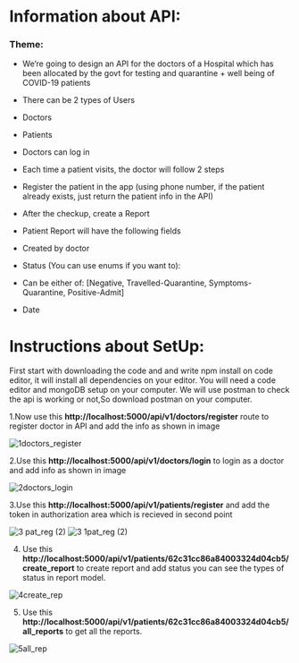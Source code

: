# Information about API:
### Theme:
- We’re going to design an API for the doctors of a Hospital which has been allocated by the
govt for testing and quarantine + well being of COVID-19 patients
- There can be 2 types of Users
- Doctors
- Patients
- Doctors can log in
- Each time a patient visits, the doctor will follow 2 steps
- Register the patient in the app (using phone number, if the patient already exists, just
return the patient info in the API)
- After the checkup, create a Report
- Patient Report will have the following fields
- Created by doctor
- Status (You can use enums if you want to):
- Can be either of: [Negative, Travelled-Quarantine, Symptoms-Quarantine,
Positive-Admit]

- Date

# Instructions about SetUp:

First start with downloading the code and and write npm install on code editor, it will install all dependencies on your editor.
You will need a code editor and mongoDB setup on your computer.
We will use postman to check the api is working or not,So download postman on your computer.

1.Now use this **http://localhost:5000/api/v1/doctors/register** route to register doctor in API and add the info as shown in image

![1doctors_register](https://github.com/Yashas682/Hospital_api/assets/91604926/8d497fb3-120e-4d4d-97ac-f08c9b76c78d)

2.Use this **http://localhost:5000/api/v1/doctors/login** to login as a doctor and add info as shown in image

![2doctors_login](https://github.com/Yashas682/Hospital_api/assets/91604926/764346f0-1794-4906-81d2-876ef3fd1e0b)

3.Use this **http://localhost:5000/api/v1/patients/register** and add the token in authorization area which is recieved in second point

![3 pat_reg (2)](https://github.com/Yashas682/Hospital_api/assets/91604926/58b15784-936b-4f5d-a541-c8f22cca97e1)
![3 1pat_reg (2)](https://github.com/Yashas682/Hospital_api/assets/91604926/10e3214c-f103-4235-bf96-134424cd3351)

4. Use this **http://localhost:5000/api/v1/patients/62c31cc86a84003324d04cb5/create_report** to create report and add status you can see the types of 
   status in report model.

![4create_rep](https://github.com/Yashas682/Hospital_api/assets/91604926/cd3837d4-bef7-4123-81eb-d73dad7de1db)


5. Use this **http://localhost:5000/api/v1/patients/62c31cc86a84003324d04cb5/all_reports** to get all the reports.

![5all_rep](https://github.com/Yashas682/Hospital_api/assets/91604926/7f190e83-cc5b-4bb2-b9bc-8aed8d17f9c4)
